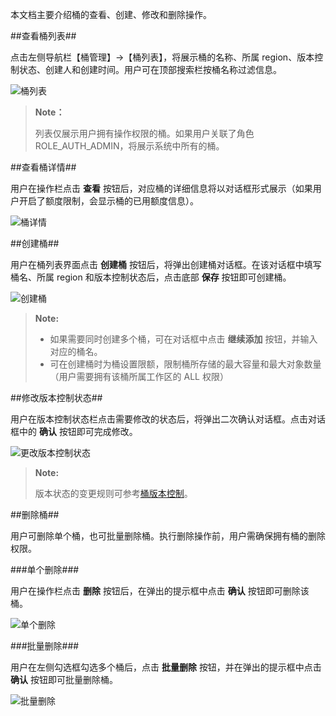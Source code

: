 
本文档主要介绍桶的查看、创建、修改和删除操作。

##查看桶列表##

点击左侧导航栏【桶管理】->【桶列表】，将展示桶的名称、所属 region、版本控制状态、创建人和创建时间。用户可在顶部搜索栏按桶名称过滤信息。

![桶列表][bucket_list]

>**Note：**
>
> 列表仅展示用户拥有操作权限的桶。如果用户关联了角色 ROLE_AUTH_ADMIN，将展示系统中所有的桶。

##查看桶详情##

用户在操作栏点击 **查看** 按钮后，对应桶的详细信息将以对话框形式展示（如果用户开启了额度限制，会显示桶的已用额度信息）。

![桶详情][bucket_detail]

##创建桶##

用户在桶列表界面点击 **创建桶** 按钮后，将弹出创建桶对话框。在该对话框中填写桶名、所属 region 和版本控制状态后，点击底部 **保存** 按钮即可创建桶。

![创建桶][create_bucket]

>**Note:**
>
> - 如果需要同时创建多个桶，可在对话框中点击 **继续添加** 按钮，并输入对应的桶名。
> - 可在创建桶时为桶设置限额，限制桶所存储的最大容量和最大对象数量（用户需要拥有该桶所属工作区的 ALL 权限）

##修改版本控制状态##

用户在版本控制状态栏点击需要修改的状态后，将弹出二次确认对话框。点击对话框中的 **确认** 按钮即可完成修改。

![更改版本控制状态][update_bucket_version_control]

>**Note:**
>
> 版本状态的变更规则可参考[桶版本控制][bucket_version]。

##删除桶##

用户可删除单个桶，也可批量删除桶。执行删除操作前，用户需确保拥有桶的删除权限。

###单个删除###

用户在操作栏点击 **删除** 按钮后，在弹出的提示框中点击 **确认** 按钮即可删除该桶。

![单个删除][bucket_delete_single]

###批量删除###

用户在左侧勾选框勾选多个桶后，点击 **批量删除** 按钮，并在弹出的提示框中点击 **确认** 按钮即可批量删除桶。

![批量删除][bucket_delete_batch]

[bucket_list]:Om/Operation/bucket_list.png
[bucket_detail]:Om/Operation/bucket_detail.png
[create_bucket]:Om/Operation/create_bucket.png
[update_bucket_version_control]:Om/Operation/update_bucket_version_control.png
[bucket_version]:Architecture/Business_Concept/bucket.md#版本控制
[bucket_delete_single]:Om/Operation/bucket_delete_single.png
[bucket_delete_batch]:Om/Operation/bucket_delete_batch.png